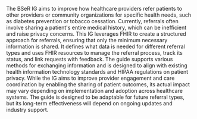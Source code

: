 The BSeR IG aims to improve how healthcare providers refer patients to other providers or community organizations for specific health needs, such as diabetes prevention or tobacco cessation. Currently, referrals often involve sharing a patient's entire medical history, which can be inefficient and raise privacy concerns. This IG leverages FHIR to create a structured approach for referrals, ensuring that only the minimum necessary information is shared. It defines what data is needed for different referral types and uses FHIR resources to manage the referral process, track its status, and link requests with feedback. The guide supports various methods for exchanging information and is designed to align with existing health information technology standards and HIPAA regulations on patient privacy. While the IG aims to improve provider engagement and care coordination by enabling the sharing of patient outcomes, its actual impact may vary depending on implementation and adoption across healthcare systems. The guide is designed to be adaptable for future referral types, but its long-term effectiveness will depend on ongoing updates and industry support. 
